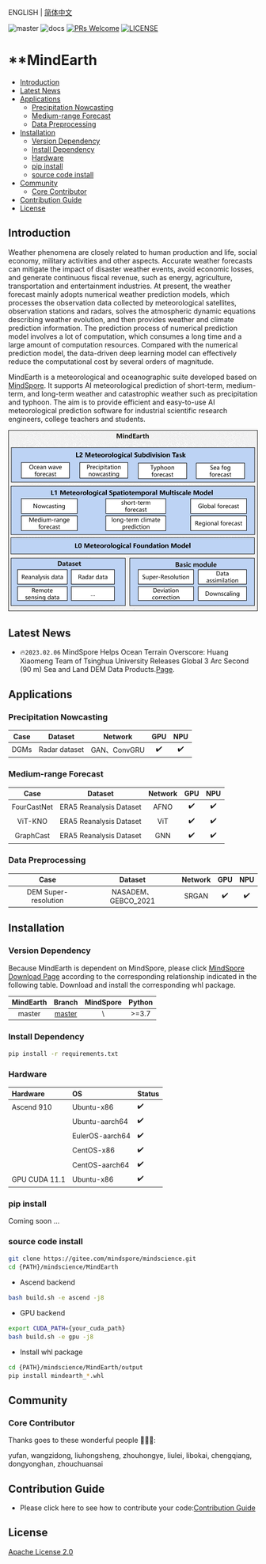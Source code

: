  ENGLISH | [简体中文](README_CN.md)

![master](https://img.shields.io/badge/version-master-blue.svg?style=flat?logo=Gitee)
![docs](https://img.shields.io/badge/docs-master-yellow.svg?style=flat)
[![PRs Welcome](https://img.shields.io/badge/PRs-welcome-brightgreen.svg?style=flat)](https://gitee.com/mindspore/mindscience/pulls)
[![LICENSE](https://img.shields.io/github/license/mindspore-ai/mindspore.svg?style=flat)](https://github.com/mindspore-ai/mindspore/blob/master/LICENSE)

# **MindEarth

- [Introduction](#Introduction)
- [Latest News](#Latest-News)
- [Applications](#Applications)
    - [Precipitation Nowcasting](#Precipitation-Nowcasting)
    - [Medium-range Forecast](#Medium-range-Forecast)
    - [Data Preprocessing](#Data-Preprocessing)
- [Installation](#Installation)
    - [Version Dependency](#Version-Dependency)
    - [Install Dependency](#Install-Dependency)
    - [Hardware](#Hardware)
    - [pip install](#pip-install)
    - [source code install](#source-code-install)
- [Community](#Community)
    - [Core Contributor](#Core-Contributor)
- [Contribution Guide](#Contribution-Guide)
- [License](#License)

## **Introduction**

Weather phenomena are closely related to human production and life, social economy, military activities and other aspects. Accurate weather forecasts can mitigate the impact of disaster weather events, avoid economic losses, and generate continuous fiscal revenue, such as energy, agriculture, transportation and entertainment industries. At present, the weather forecast mainly adopts numerical weather prediction models, which processes the observation data collected by meteorological satellites, observation stations and radars, solves the atmospheric dynamic equations describing weather evolution, and then provides weather and climate prediction information. The prediction process of numerical prediction model involves a lot of computation, which consumes a long time and a large amount of computation resources. Compared with the numerical prediction model, the data-driven deep learning model can effectively reduce the computational cost by several orders of magnitude.

MindEarth is a meteorological and oceanographic suite developed based on [MindSpore](https://www.mindspore.cn/). It supports AI meteorological prediction of short-term, medium-term, and long-term weather and catastrophic weather such as precipitation and typhoon. The aim is to provide efficient and easy-to-use AI meteorological prediction software for industrial scientific research engineers, college teachers and students.

<div align=center><img src="docs/mindearth_archi_en.png" alt="MindEarth Architecture" width="700"/></div>

## **Latest News**

- 🔥`2023.02.06` MindSpore Helps Ocean Terrain Overscore: Huang Xiaomeng Team of Tsinghua University Releases Global 3 Arc Second (90 m) Sea and Land DEM Data Products.[Page](https://blog.csdn.net/Kenji_Shinji/article/details/128906754).

## Applications

### Precipitation Nowcasting

|        Case            |        Dataset               |    Network       |  GPU    |  NPU  |
|:----------------------:|:--------------------------:|:---------------:|:-------:|:------:|
|DGMs       |             Radar dataset             | GAN、ConvGRU |   ✔️     |   ✔️   |

### Medium-range Forecast

|        Case            |              Dataset                  |    Network       |  GPU    |  NPU  |
|:----------------------:|:-------------------------------------:|:---------------:|:-------:|:------:|
|FourCastNet        |       ERA5 Reanalysis Dataset       |      AFNO      |   ✔️     |   ✔️   |
|ViT-KNO       | ERA5 Reanalysis Dataset     |       ViT       |   ✔️     |   ✔️   |
|GraphCast        |      ERA5 Reanalysis Dataset      |       GNN       |   ✔️     |   ✔️   |

### Data Preprocessing

|          Case              |        Dataset               |    Network       |  GPU    |  NPU  |
|:--------------------------:|:--------------------------:|:---------------:|:-------:|:------:|
|   DEM Super-resolution   | NASADEM、GEBCO_2021 |    SRGAN    |   ✔️     |   ✔️   |

## **Installation**

### Version Dependency

Because MindEarth is dependent on MindSpore, please click [MindSpore Download Page](https://www.mindspore.cn/versions) according to the corresponding relationship indicated in the following table. Download and install the corresponding whl package.

| MindEarth |                                  Branch                                |  MindSpore  |Python |
|:--------:|:----------------------------------------------------------------------:|:-----------:|:-------:|
|  master  | [master](https://gitee.com/mindspore/mindscience/tree/master/MindEarth) |        \       | \>=3.7 |

### Install Dependency

```bash
pip install -r requirements.txt
```

### Hardware

| Hardware      | OS              | Status |
|:--------------| :-------------- | :--- |
| Ascend 910    | Ubuntu-x86      | ✔️ |
|               | Ubuntu-aarch64  | ✔️ |
|               | EulerOS-aarch64 | ✔️ |
|               | CentOS-x86      | ✔️ |
|               | CentOS-aarch64  | ✔️ |
| GPU CUDA 11.1 | Ubuntu-x86      | ✔️ |

### **pip install**

Coming soon ...

### **source code install**

```bash
git clone https://gitee.com/mindspore/mindscience.git
cd {PATH}/mindscience/MindEarth
```

- Ascend backend

```bash
bash build.sh -e ascend -j8
```

- GPU backend

```bash
export CUDA_PATH={your_cuda_path}
bash build.sh -e gpu -j8
```

- Install whl package

```bash
cd {PATH}/mindscience/MindEarth/output
pip install mindearth_*.whl
```

## **Community**

### Core Contributor

Thanks goes to these wonderful people 🧑‍🤝‍🧑:

yufan, wangzidong, liuhongsheng, zhouhongye, liulei, libokai, chengqiang, dongyonghan, zhouchuansai

## **Contribution Guide**

- Please click here to see how to contribute your code:[Contribution Guide](https://gitee.com/mindspore/mindscience/blob/master/CONTRIBUTION.md)

## **License**

[Apache License 2.0](http://www.apache.org/licenses/LICENSE-2.0)